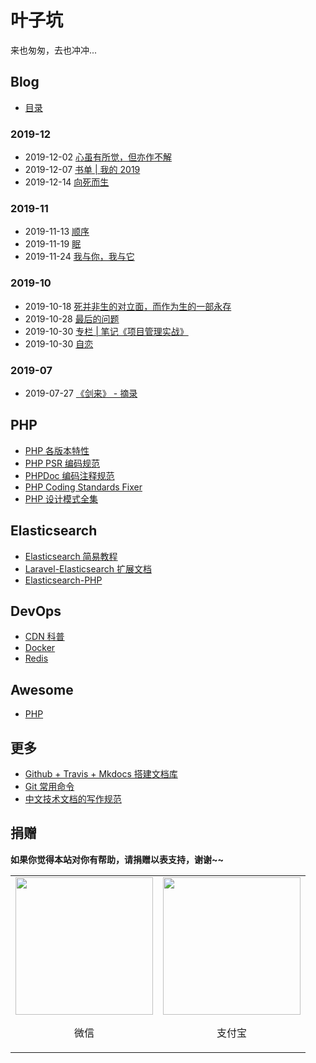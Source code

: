 # 叶子坑

来也匆匆，去也冲冲...

## Blog

- [目录](blog/index.md)

### 2019-12

- 2019-12-02 [心虽有所觉，但亦作不解](blog/201912/ponder.md)
- 2019-12-07 [书单 | 我的 2019](blog/201912/books-2019-release.md)
- 2019-12-14 [向死而生](blog/201912/live-to-death.md)

### 2019-11

- 2019-11-13 [顺序](blog/201911/order.md)
- 2019-11-19 [眠](blog/201911/mian.md)
- 2019-11-24 [我与你，我与它](blog/201911/you-and-me.md)

### 2019-10

- 2019-10-18 [死并非生的对立面，而作为生的一部永存](blog/201910/death-is-not-the-opposite-of-life-but-as-a-life-forever.md)
- 2019-10-28 [最后的问题](blog/201910/final-question.md)
- 2019-10-30 [专栏 | 笔记《项目管理实战》](blog/project-management/index.md)
- 2019-10-30 [自恋](blog/201910/autophilia.md)

### 2019-07

- 2019-07-27 [《剑来》 - 摘录](blog/201907/sword-coming.md)

## PHP

- [PHP 各版本特性](php/features/7.2.x.md)
- [PHP PSR 编码规范](php/psr/index.md)
- [PHPDoc 编码注释规范](php/phpdoc/index.md)
- [PHP Coding Standards Fixer](php/php-cs-fixer/index.md)
- [PHP 设计模式全集](php/php-design-patterns/index.md)

## Elasticsearch

- [Elasticsearch 简易教程](elasticsearch/simple/introduction.md)
- [Laravel-Elasticsearch 扩展文档](elasticsearch/laravel-elasticsearch/introduction.md)
- [Elasticsearch-PHP](elasticsearch/elasticsearch-php/overview.md)

## DevOps

- [CDN 科普](devops/cdn/index.md)
- [Docker](devops/docker/index.md)
- [Redis](devops/redis/index.md)

## Awesome

- [PHP](awesome/php.md)

## 更多

- [Github + Travis + Mkdocs 搭建文档库](more/github-travis-mkdocs-document/index.md)
- [Git 常用命令](more/git/index.md)
- [中文技术文档的写作规范](more/document-style-guide/index.md)

## 捐赠

**如果你觉得本站对你有帮助，请捐赠以表支持，谢谢~~**

<table class="no-class">
    <tr>
        <td align="center"><img src="https://flc.io/static/images/wechat.jpg" width="220"><p>微信</p></td>
        <td align="center"><img src="https://flc.io/static/images/alipay.jpg" width="220"><p>支付宝</p></td>
    </tr>
</table>